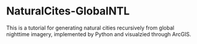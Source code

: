 # NaturalCites-GlobalNTL
This is a tutorial for generating natural cities recursively from global nighttime imagery, implemented by Python and visualzied through ArcGIS.
